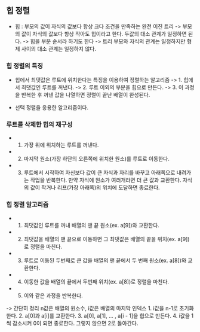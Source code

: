 ## 힙 정렬

- 힙 : 부모의 값이 자식의 값보다 항상 크다 조건을 만족하는 완전 이진 트리
 -> 부모의 값이 자식의 값보다 항상 작아도 힙이라고 한다. 두값의 대소 관계가 일정하면 된다.
 -> 힙을 부분 순서라 하기도 한다 -> 트리 부모와 자식의 관계는 일정하지만 형제 사이의 대소 관계는 일정하지 않다.

 ### 힙 정렬의 특징
 - 힙에서 최댓값은 루트에 위치한다는 특징을 이용하여 정렬하는 알고리즘
  -> 1. 힙에서 최댓값인 루트를 꺼낸다.
  -> 2. 루트 이외의 부분을 힙으로 만든다.
  -> 3. 이 과정을 반복한 후 꺼낸 값을 나열하면 정렬이 끝난 배열이 완성된다.

- 선택 정렬을 응용한 알고리즘이다.

 ### 루트를 삭제한 힙의 재구성
 - 1. 가장 위에 위치하는 루트를 꺼낸다.
 - 2. 마지막 원소(가장 하단의 오른쪽에 위치한 원소)를 루트로 이동한다.
 - 3. 루트에서 시작하여 자신보다 값이 큰 자식과 자리를 바꾸고 아래쪽으로 내려가는 작업을 반복한다.
      만약 자식에 원소가 여러개라면 더 큰 값과 교환한다. 자식의 값이 작거나 리프(가장 아래쪽)의 위치에 도달하면 종료한다.

### 힙 정렬 알고리즘
 - 1. 최댓값인 루트를 꺼내 배열의 맨 끝 원소(ex. a[9])와 교환한다.
 - 2. 최댓값을 배열의 맨 끝으로 이동하면 그 최댓값은 배열의 끝을 위치(ex. a[9])로 정렬을 마친다.
 - 3. 루트로 이동된 두번째로 큰 값을 배열의 맨 끝에서 두 번째 원소(ex. a[8])와 교환한다.
 - 4. 이동한 값을 배열의 끝에서 두번째 위치(ex. a[8])로 정렬을 마친다.
 - 5. 이와 같은 과정을 반복한다.

 -> 간단히 정리
     n값은 배열의 원소수, i값은 배열의 마지막 인덱스
     1. i값을 n-1로 초기화한다.
     2. a[0]과 a[i]를 교환한다.
     3. a[0], a[1], ... , a[i - 1]을 힙으로 만든다. 
     4. i값을 1씩 감소시켜 0이 되면 종료한다. 그렇지 않으면 2로 돌아간다.

